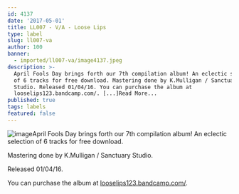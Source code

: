 ```yaml
---
id: 4137
date: '2017-05-01'
title: LL007 - V/A - Loose Lips
type: label
slug: ll007-va
author: 100
banner:
  - imported/ll007-va/image4137.jpeg
description: >-
  April Fools Day brings forth our 7th compilation album! An eclectic selection
  of 6 tracks for free download. Mastering done by K.Mulligan / Sanctuary
  Studio. Released 01/04/16. You can purchase the album at
  looselips123.bandcamp.com/. [...]Read More...
published: true
tags: labels
featured: false
---
```

![image](../imported/ll007-va/image4137.jpeg)April Fools Day brings forth our 7th compilation album! An eclectic selection of 6 tracks for free download.

Mastering done by K.Mulligan / Sanctuary Studio.

Released 01/04/16.

You can purchase the album at [looselips123.bandcamp.com/](https://exit.sc/?url=https%3A%2F%2Flooselips123.bandcamp.com%2F "https://looselips123.bandcamp.com/").